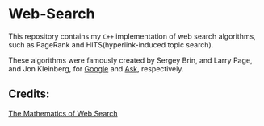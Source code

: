 # Web-Search

This repository contains my `C++` implementation of web search algorithms, such as PageRank and HITS(hyperlink-induced topic search).

These algorithms were famously created by Sergey Brin, and Larry Page, and Jon Kleinberg, for [Google](www.google.com) and [Ask](www.ask.com), respectively.

## Credits:
[The Mathematics of Web Search](https://pi.math.cornell.edu/~mec/Winter2009/RalucaRemus/index.html)
